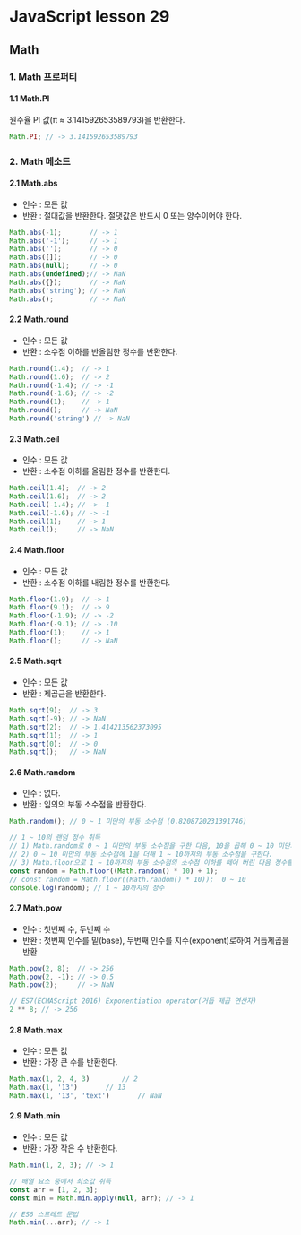 # JavaScript lesson 29

## Math

### 1. Math 프로퍼티

#### 1.1 Math.PI

원주율 PI 값(π ≈ 3.141592653589793)을 반환한다.

```js
Math.PI; // -> 3.141592653589793
```



### 2. Math 메소드

#### 2.1 Math.abs

- 인수 : 모든 값
- 반환 : 절대값을 반환한다. 절댓값은 반드시 0 또는 양수이어야 한다.

```js
Math.abs(-1);       // -> 1
Math.abs('-1');     // -> 1
Math.abs('');       // -> 0
Math.abs([]);       // -> 0
Math.abs(null);     // -> 0
Math.abs(undefined);// -> NaN
Math.abs({});       // -> NaN
Math.abs('string'); // -> NaN
Math.abs();         // -> NaN
```



#### 2.2 Math.round

- 인수 : 모든 값
- 반환 : 소수점 이하를 반올림한 정수를 반환한다.

```js
Math.round(1.4);  // -> 1
Math.round(1.6);  // -> 2
Math.round(-1.4); // -> -1
Math.round(-1.6); // -> -2
Math.round(1);    // -> 1
Math.round();     // -> NaN
Math.round('string') // -> NaN
```



#### 2.3 Math.ceil

- 인수 : 모든 값
- 반환 : 소수점 이하를 올림한 정수를 반환한다.

```js
Math.ceil(1.4);  // -> 2
Math.ceil(1.6);  // -> 2
Math.ceil(-1.4); // -> -1
Math.ceil(-1.6); // -> -1
Math.ceil(1);    // -> 1
Math.ceil();     // -> NaN
```



#### 2.4 Math.floor

- 인수 : 모든 값
- 반환 : 소수점 이하를 내림한 정수를 반환한다.

```js
Math.floor(1.9);  // -> 1
Math.floor(9.1);  // -> 9
Math.floor(-1.9); // -> -2
Math.floor(-9.1); // -> -10
Math.floor(1);    // -> 1
Math.floor();     // -> NaN
```



#### 2.5 Math.sqrt

- 인수 : 모든 값
- 반환 : 제곱근을 반환한다.

```js
Math.sqrt(9);  // -> 3
Math.sqrt(-9); // -> NaN
Math.sqrt(2);  // -> 1.414213562373095
Math.sqrt(1);  // -> 1
Math.sqrt(0);  // -> 0
Math.sqrt();   // -> NaN
```



#### 2.6 Math.random

- 인수 : 없다.
- 반환 : 임의의 부동 소수점을 반환한다.

```js
Math.random(); // 0 ~ 1 미만의 부동 소수점 (0.8208720231391746)

// 1 ~ 10의 랜덤 정수 취득
// 1) Math.random로 0 ~ 1 미만의 부동 소수점을 구한 다음, 10을 곱해 0 ~ 10 미만의 부동 소수점을 구한다.
// 2) 0 ~ 10 미만의 부동 소수점에 1을 더해 1 ~ 10까지의 부동 소수점을 구한다.
// 3) Math.floor으로 1 ~ 10까지의 부동 소수점의 소수점 이하를 떼어 버린 다음 정수를 반환한다.
const random = Math.floor((Math.random() * 10) + 1);
// const random = Math.floor((Math.random() * 10));  0 ~ 10
console.log(random); // 1 ~ 10까지의 정수
```



#### 2.7 Math.pow

- 인수 : 첫번째 수, 두번째 수
- 반환 : 첫번째 인수를 밑(base), 두번째 인수를 지수(exponent)로하여 거듭제곱을 반환

```js
Math.pow(2, 8);  // -> 256
Math.pow(2, -1); // -> 0.5
Math.pow(2);     // -> NaN

// ES7(ECMAScript 2016) Exponentiation operator(거듭 제곱 연산자)
2 ** 8; // -> 256
```



#### 2.8 Math.max

- 인수 : 모든 값
- 반환 : 가장 큰 수를 반환한다.

```js
Math.max(1, 2, 4, 3)		// 2
Math.max(1, '13')		// 13
Math.max(1, '13', 'text')		// NaN
```



#### 2.9 Math.min

- 인수 : 모든 값
- 반환 : 가장 작은 수 반환한다.

```js
Math.min(1, 2, 3); // -> 1

// 배열 요소 중에서 최소값 취득
const arr = [1, 2, 3];
const min = Math.min.apply(null, arr); // -> 1

// ES6 스프레드 문법
Math.min(...arr); // -> 1
```







